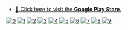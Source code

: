 - [📱 Click here to visit the **Google Play Store**.](https://play.google.com/store/apps/developer?id=Gaccho)

[![0](https://raw.githubusercontent.com/Kasugaccho/Kasugaccho/master/Picture/rpg.gif)](https://github.com/Kasugaccho/DungeonTemplateLibrary)
[![1](https://raw.githubusercontent.com/Kasugaccho/Kasugaccho/master/Picture/rl.gif)](https://github.com/Kasugaccho/DungeonTemplateLibrary)
[![2](https://raw.githubusercontent.com/Kasugaccho/Kasugaccho/master/Picture/psi.gif)](https://github.com/Kasugaccho/DungeonTemplateLibrary)
[![3](https://raw.githubusercontent.com/Kasugaccho/Kasugaccho/master/Picture/reversi.gif)](https://github.com/Kasugaccho/DungeonTemplateLibrary)
[![4](https://raw.githubusercontent.com/Kasugaccho/Kasugaccho/master/Picture/dsai.gif)](https://github.com/Kasugaccho/DungeonTemplateLibrary)
[![5](https://raw.githubusercontent.com/Kasugaccho/Kasugaccho/master/Picture/cloud.gif)](https://github.com/Kasugaccho/DungeonTemplateLibrary)
[![6](https://raw.githubusercontent.com/Kasugaccho/Kasugaccho/master/Picture/voronoi.gif)](https://github.com/Kasugaccho/DungeonTemplateLibrary)
[![7](https://raw.githubusercontent.com/Kasugaccho/Kasugaccho/master/Picture/country.gif)](https://github.com/Kasugaccho/DungeonTemplateLibrary)
[![8](https://raw.githubusercontent.com/Kasugaccho/Kasugaccho/master/Picture/md.gif)](https://github.com/Kasugaccho/DungeonTemplateLibrary)
[![9](https://raw.githubusercontent.com/Kasugaccho/Kasugaccho/master/Picture/pim.gif)](https://github.com/Kasugaccho/DungeonTemplateLibrary)
 
<!--
**Kasugaccho/Kasugaccho** is a ✨ _special_ ✨ repository because its `README.md` (this file) appears on your GitHub profile.

Here are some ideas to get you started:

- 🔭 I’m currently working on ...
- 🌱 I’m currently learning ...
- 👯 I’m looking to collaborate on ...
- 🤔 I’m looking for help with ...
- 💬 Ask me about ...
- 📫 How to reach me: ...
- 😄 Pronouns: ...
- ⚡ Fun fact: ...
### Hi there 👋
-->
